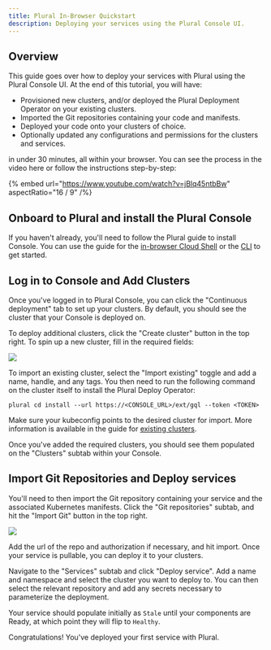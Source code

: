 ```yaml
---
title: Plural In-Browser Quickstart
description: Deploying your services using the Plural Console UI.
---
```


## Overview

This guide goes over how to deploy your services with Plural using the Plural Console UI. At the end of this tutorial, you will have:

- Provisioned new clusters, and/or deployed the Plural Deployment Operator on your existing clusters.
- Imported the Git repositories containing your code and manifests.
- Deployed your code onto your clusters of choice.
- Optionally updated any configurations and permissions for the clusters and services.

in under 30 minutes, all within your browser. You can see the process in the video here or follow the instructions step-by-step:

{% embed url="https://www.youtube.com/watch?v=jBlq45ntbBw" aspectRatio="16 / 9" /%}

## Onboard to Plural and install the Plural Console

If you haven't already, you'll need to follow the Plural guide to install Console. You can use the guide for the [in-browser Cloud Shell](/getting-started/cloud-shell-quickstart) or the [CLI](/getting-started/quickstart) to get started.

## Log in to Console and Add Clusters

Once you've logged in to Plural Console, you can click the "Continuous deployment" tab to set up your clusters. By default, you should see the cluster that your Console is deployed on.

To deploy additional clusters, click the "Create cluster" button in the top right. To spin up a new cluster, fill in the required fields:

![](/assets/deployments/create-cluster.png)

To import an existing cluster, select the "Import existing" toggle and add a name, handle, and any tags. You then need to run the following command on the cluster itself to install the Plural Deploy Operator:

```
plural cd install --url https://<CONSOLE_URL>/ext/gql --token <TOKEN>
```

Make sure your kubeconfig points to the desired cluster for import. More information is available in the guide for [existing clusters](/deployments/existing-cluster).

Once you've added the required clusters, you should see them populated on the "Clusters" subtab within your Console.

## Import Git Repositories and Deploy services

You'll need to then import the Git repository containing your service and the associated Kubernetes manifests. Click the "Git repositories" subtab, and hit the "Import Git" button in the top right.

![](/assets/deployments/import-git.png)

Add the url of the repo and authorization if necessary, and hit import. Once your service is pullable, you can deploy it to your clusters.

Navigate to the "Services" subtab and click "Deploy service". Add a name and namespace and select the cluster you want to deploy to. You can then select the relevant repository and add any secrets necessary to parameterize the deployment.

Your service should populate initially as `Stale` until your components are Ready, at which point they will flip to `Healthy`.

Congratulations! You've deployed your first service with Plural.
